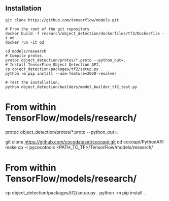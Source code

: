 ## Installation

```shell
git clone https://github.com/tensorflow/models.git
```

```shell
# From the root of the git repository
docker build -f research/object_detection/dockerfiles/tf2/Dockerfile -t od .
docker run -it od
```

```shell
cd models/research
# Compile protos.
protoc object_detection/protos/*.proto --python_out=.
# Install TensorFlow Object Detection API.
cp object_detection/packages/tf2/setup.py .
python -m pip install --use-feature=2020-resolver .
```

```shell
# Test the installation.
python object_detection/builders/model_builder_tf2_test.py
```


# From within TensorFlow/models/research/
protoc object_detection/protos/*.proto --python_out=.

git clone https://github.com/cocodataset/cocoapi.git
cd cocoapi/PythonAPI
make
cp -r pycocotools <PATH_TO_TF>/TensorFlow/models/research/

# From within TensorFlow/models/research/
cp object_detection/packages/tf2/setup.py .
python -m pip install .